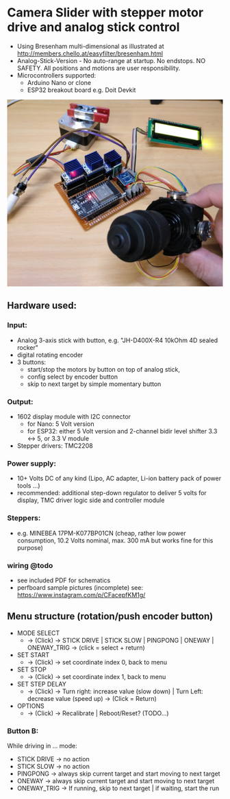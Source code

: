 # Camera Slider with stepper motor drive and analog stick control

* Using Bresenham multi-dimensional as illustrated at http://members.chello.at/easyfilter/bresenham.html
* Analog-Stick-Version - No auto-range at startup. No endstops. NO SAFETY. All positions and motions are user responsibility. 
* Microcontrollers supported: 
  * Arduino Nano or clone
  * ESP32 breakout board e.g. Doit Devkit


![ESP32 prototype](/_pictures/IMG_20201110_231206_web.jpg)

## Hardware used:

### Input:
* Analog 3-axis stick with button, e.g. "JH-D400X-R4 10kOhm 4D sealed rocker"
* digital rotating encoder
* 3 buttons: 
  * start/stop the motors by button on top of analog stick, 
  * config select by encoder button 
  * skip to next target by simple momentary button

### Output: 
  * 1602 display module with I2C connector
    * for Nano: 5 Volt version
    * for ESP32: either 5 Volt version and 2-channel bidir level shifter 3.3 <-> 5, or 3.3 V module
  * Stepper drivers: TMC2208

### Power supply:
  * 10+ Volts DC of any kind (Lipo, AC adapter, Li-ion battery pack of power tools ...)
  * recommended: additional step-down regulator to deliver 5 volts for display, TMC driver logic side and controller module

### Steppers:
* e.g. MINEBEA 17PM-K077BP01CN (cheap, rather low power consumption, 10.2 Volts nominal, max. 300 mA but works fine for this purpose)

### wiring @todo
* see included PDF for schematics
* perfboard sample pictures (incomplete) see: https://www.instagram.com/p/CFacepfKM1g/

## Menu structure (rotation/push encoder button)
* MODE SELECT 
  * -> (Click) -> STICK DRIVE | STICK SLOW | PINGPONG | ONEWAY | ONEWAY_TRIG -> (click =  select + return)
* SET START 
  * -> (Click) -> set coordinate index 0, back to menu
* SET STOP
  * -> (Click) -> set coordinate index 1, back to menu
* SET STEP DELAY 
  * -> (Click) -> Turn right: increase value (slow down) | Turn Left: decrease value (speed up) -> (Click = Return)
* OPTIONS 
  * -> (Click) -> Recalibrate | Reboot/Reset? (TODO...) 

### Button B:
While driving in ... mode:
* STICK DRIVE -> no action
* STICK SLOW -> no action
* PINGPONG -> always skip current target and start moving to next target
* ONEWAY -> always skip current target and start moving to next target
* ONEWAY_TRIG -> If running, skip to next target | if waiting, start the run